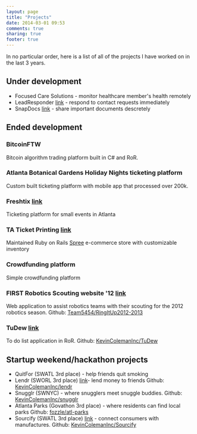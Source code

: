 ```yaml
---
layout: page
title: "Projects"
date: 2014-03-01 09:53
comments: true
sharing: true
footer: true
---
```

In no particular order, here is a list of all of the projects I have worked on in the last 3 years.

## Under development
* Focused Care Solutions - monitor healthcare member's health remotely
* LeadResponder [link](http://LeadResponder.com) - respond to contact requests immediately
* SnapDocs [link](SnapDocs.io) - share important documents descretely

## Ended development
### BitcoinFTW
Bitcoin algorithm trading platform built in C# and RoR.

### Atlanta Botanical Gardens Holiday Nights ticketing platform
Custom built ticketing platform with mobile app that processed over 200k. 

### Freshtix [link](http://freshtix.com)
Ticketing platform for small events in Atlanta

### TA Ticket Printing [link](taticketprinting.com)
Maintained Ruby on Rails [Spree](http://spreecommerce.com/) e-commerce store with customizable inventory

### Crowdfunding platform
Simple crowdfunding platform

### FIRST Robotics Scouting website '12 [link](http://ditu2012scouting.herokuapp.com/)
Web application to assist robotics teams with their scouting for the 2012 robotics season. Github: [Team5454/RingItUp2012-2013](https://github.com/Team5454/RingItUp2012-2013)

### TuDew [link](http://tudew.herokuapp.com/)
To do list application in RoR. Github: [KevinColemanInc/TuDew](https://github.com/KevinColemanInc/TuDew)

## Startup weekend/hackathon projects
* QuitFor (SWATL 3rd place) - help friends quit smoking
* Lendr (SWORL 3rd place) [link](http://lendrapp.herokuapp.com/)- lend money to friends Github: [KevinColemanInc/lendr](https://github.com/KevinColemanInc/lendr)
* Snugglr (SWNYC) - where snugglers meet snuggle buddies. Github: [KevinColemanInc/snugglr](https://github.com/KevinColemanInc/snugglr)
* Atlanta Parks (Govathon 3rd place) - where residents can find local parks Github: [fozzle/atl-parks](https://github.com/fozzle/atl-parks)
* Sourcify (SWATL 3rd place) [link](http://sourci.herokuapp.com/) - connect consumers with manufactures. Github: [KevinColemanInc/Sourcify](https://github.com/KevinColemanInc/Sourcify)

